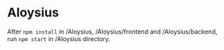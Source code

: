 # Aloysius

After `npm install` in /Aloysius, /Aloysius/frontend and /Aloysius/backend, run `npm start` in /Aloysius directory.
